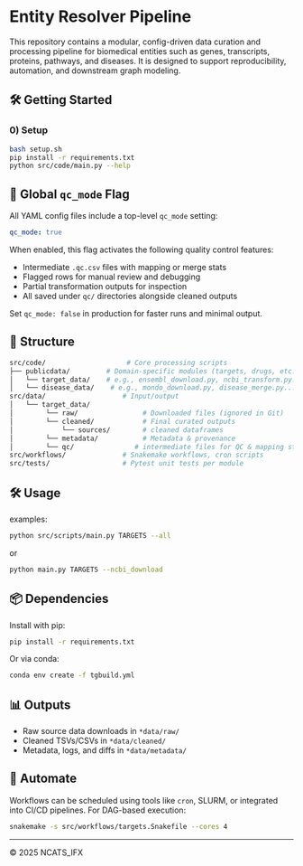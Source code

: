 # Entity Resolver Pipeline

This repository contains a modular, config-driven data curation and processing pipeline for biomedical entities such as genes, transcripts, proteins, pathways, and diseases. It is designed to support reproducibility, automation, and downstream graph modeling.

## 🛠️ Getting Started

### 0) Setup

```bash
bash setup.sh
pip install -r requirements.txt
python src/code/main.py --help
```

## 🧩 Global `qc_mode` Flag

All YAML config files include a top-level `qc_mode` setting:

```yaml
qc_mode: true
```

When enabled, this flag activates the following quality control features:

* Intermediate `.qc.csv` files with mapping or merge stats
* Flagged rows for manual review and debugging
* Partial transformation outputs for inspection
* All saved under `qc/` directories alongside cleaned outputs

Set `qc_mode: false` in production for faster runs and minimal output.


## 📁 Structure
```bash
src/code/                    # Core processing scripts
├── publicdata/         # Domain-specific modules (targets, drugs, etc.)
│   └── target_data/    # e.g., ensembl_download.py, ncbi_transform.py...
│   └── disease_data/    # e.g., mondo_download.py, disease_merge.py...
src/data/                   # Input/output
│   └── target_data/
│        └── raw/                # Downloaded files (ignored in Git)
│        └── cleaned/            # Final curated outputs
│            └── sources/        # cleaned dataframes
│        └── metadata/           # Metadata & provenance
│        └── qc/               # intermediate files for QC & mapping stats
src/workflows/              # Snakemake workflows, cron scripts
src/tests/                  # Pytest unit tests per module
```

## 🛠️ Usage
examples:
```bash
python src/scripts/main.py TARGETS --all
```
or 
```bash
python main.py TARGETS --ncbi_download
```

## 📦 Dependencies

Install with pip:

```bash
pip install -r requirements.txt
```

Or via conda:

```bash
conda env create -f tgbuild.yml
```

## 📊 Outputs
- Raw source data downloads in `*data/raw/`
- Cleaned TSVs/CSVs in `*data/cleaned/`
- Metadata, logs, and diffs in `*data/metadata/`

## 📅 Automate

Workflows can be scheduled using tools like `cron`, SLURM, or integrated into CI/CD pipelines. For DAG-based execution:

```bash
snakemake -s src/workflows/targets.Snakefile --cores 4
```
---

© 2025 NCATS_IFX
